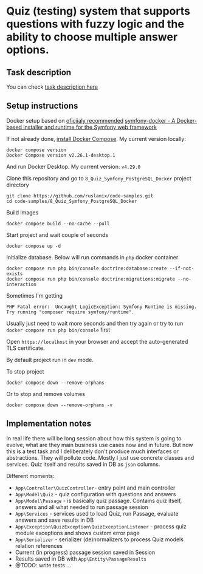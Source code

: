 # Quiz (testing) system that supports questions with fuzzy logic and the ability to choose multiple answer options.

## Task description

You can check [task description here](docs/task-description.md)

## Setup instructions

Docker setup based on [oficiialy recommended](https://symfony.com/doc/current/setup/docker.html) [symfony-docker - A Docker-based installer and runtime for the Symfony web framework](https://github.com/dunglas/symfony-docker)

If not already done, [install Docker Compose](https://docs.docker.com/compose/install/). My current version locally:

```
docker compose version
Docker Compose version v2.26.1-desktop.1
```

And run Docker Desktop. My current version: `v4.29.0`

Clone this repository and go to `8_Quiz_Symfony_PostgreSQL_Docker` project directory

```
git clone https://github.com/ruslanix/code-samples.git
cd code-samples/8_Quiz_Symfony_PostgreSQL_Docker
```

Build images
```
docker compose build --no-cache --pull
```

Start project and wait couple of seconds
```
docker compose up -d
```

Initialize database. Below will run commands in `php` docker container
```
docker compose run php bin/console doctrine:database:create --if-not-exists
docker compose run php bin/console doctrine:migrations:migrate --no-interaction
```

Sometimes I'm getting
```
PHP Fatal error:  Uncaught LogicException: Symfony Runtime is missing. Try running "composer require symfony/runtime".
```
Usually just need to wait more seconds and then try again or try to run `docker compose run php bin/console` first

Open `https://localhost` in your browser and accept the auto-generated TLS certificate.

By default project run in `dev` mode.

To stop project
```
docker compose down --remove-orphans
```

Or to stop and remove volumes
```
docker compose down --remove-orphans -v
```

## Implementation notes

In real life there will be long session about how this system is going to evolve, what are they main business use cases now and in future.  But now this is a test task and I deliberately don't produce much interfaces or abstractions. They will pollute code. Mostly I just use concrete classes and services. Quiz itself and results saved in DB as `json` columns.

Different moments:
- `App\Controller\QuizController`- entry point and main controller
- `App\Model\Quiz` - quiz configuration with questions and answers
- `App\Model\Passage` - is basically quiz passage. Contains quiz itself, answers and all what needed to run passage session
- `App\Services` - services used to load Quiz, run Passage, evaluate answers and save results in DB
- `App\Exception\QuizException\QuizExceptionListener` - process quiz module exceptions and shows custom error page
- `App\Serializer` - serializer (de)normalizers to process Quiz models relation references
- Current (in progress) passage session saved in Session
- Results saved in DB with  `App\Entity\PassageResults`
- @TODO: write tests ...
